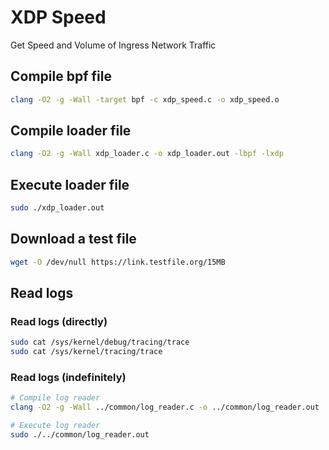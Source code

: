 # XDP Speed
Get Speed and Volume of Ingress Network Traffic

## Compile bpf file
```bash
clang -O2 -g -Wall -target bpf -c xdp_speed.c -o xdp_speed.o
```

## Compile loader file
```bash
clang -O2 -g -Wall xdp_loader.c -o xdp_loader.out -lbpf -lxdp
```

## Execute loader file
```bash
sudo ./xdp_loader.out
```

## Download a test file
```bash
wget -O /dev/null https://link.testfile.org/15MB
```

## Read logs
### Read logs (directly)
```bash
sudo cat /sys/kernel/debug/tracing/trace
sudo cat /sys/kernel/tracing/trace
```

### Read logs (indefinitely)
```bash
# Compile log reader
clang -O2 -g -Wall ../common/log_reader.c -o ../common/log_reader.out

# Execute log reader
sudo ./../common/log_reader.out
```
